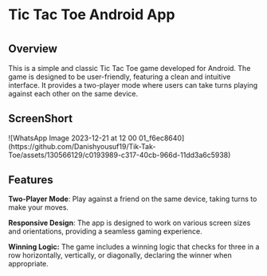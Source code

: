 <h1>Tic Tac Toe Android App<h1>
<h2>Overview</h2>
<p>This is a simple and classic Tic Tac Toe game developed for Android. The game is designed to be user-friendly, featuring a clean and intuitive interface. It provides a two-player mode where users can take turns playing against each other on the same device.
</p>
  <h2>ScreenShort</h2>
  ![WhatsApp Image 2023-12-21 at 12 00 01_f6ec8640](https://github.com/Danishyousuf19/Tik-Tak-Toe/assets/130566129/c0193989-c317-40cb-966d-11dd3a6c5938)
<h2>Features</h2>
  
<b>Two-Player Mode</b>: Play against a friend on the same device, taking turns to make your moves.

<b>Responsive Design</b>: The app is designed to work on various screen sizes and orientations, providing a seamless gaming experience.

<b>Winning Logic:</b> The game includes a winning logic that checks for three in a row horizontally, vertically, or diagonally, declaring the winner when appropriate.

